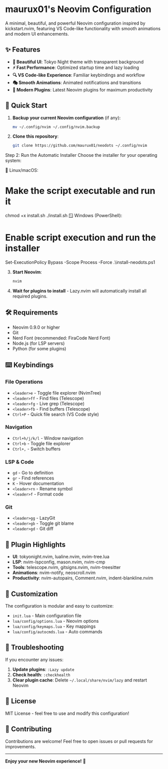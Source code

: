 # maurux01's Neovim Configuration

A minimal, beautiful, and powerful Neovim configuration inspired by kickstart.nvim, featuring VS Code-like functionality with smooth animations and modern UI enhancements.

## ✨ Features

- **🎨 Beautiful UI**: Tokyo Night theme with transparent background
- **⚡ Fast Performance**: Optimized startup time and lazy loading
- **🔍 VS Code-like Experience**: Familiar keybindings and workflow
- **🎭 Smooth Animations**: Animated notifications and transitions
- **🧩 Modern Plugins**: Latest Neovim plugins for maximum productivity

## 🚀 Quick Start

1. **Backup your current Neovim configuration** (if any):
   ```bash
   mv ~/.config/nvim ~/.config/nvim.backup
   ```

2. **Clone this repository**:
   ```bash
   git clone https://github.com/maurux01/neodots ~/.config/nvim
   ```

Step 2: Run the Automatic Installer
Choose the installer for your operating system:

🐧 Linux/macOS:

# Make the script executable and run it
chmod +x install.sh
./install.sh
🪟 Windows (PowerShell):

# Enable script execution and run the installer
Set-ExecutionPolicy Bypass -Scope Process -Force
.\install-neodots.ps1

3. **Start Neovim**:
   ```bash
   nvim
   ```

4. **Wait for plugins to install** - Lazy.nvim will automatically install all required plugins.

## 🛠️ Requirements

- Neovim 0.9.0 or higher
- Git
- Nerd Font (recommended: FiraCode Nerd Font)
- Node.js (for LSP servers)
- Python (for some plugins)

## ⌨️ Keybindings

### File Operations
- `<leader>e` - Toggle file explorer (NvimTree)
- `<leader>ff` - Find files (Telescope)
- `<leader>fg` - Live grep (Telescope)
- `<leader>fb` - Find buffers (Telescope)
- `Ctrl+P` - Quick file search (VS Code style)

### Navigation
- `Ctrl+h/j/k/l` - Window navigation
- `Ctrl+b` - Toggle file explorer
- `Ctrl+,` - Switch buffers

### LSP & Code
- `gd` - Go to definition
- `gr` - Find references
- `K` - Hover documentation
- `<leader>rn` - Rename symbol
- `<leader>f` - Format code

### Git
- `<leader>gg` - LazyGit
- `<leader>gb` - Toggle git blame
- `<leader>gd` - Git diff

## 🎯 Plugin Highlights

- **UI**: tokyonight.nvim, lualine.nvim, nvim-tree.lua
- **LSP**: nvim-lspconfig, mason.nvim, nvim-cmp
- **Tools**: telescope.nvim, gitsigns.nvim, nvim-treesitter
- **Animations**: nvim-notify, neoscroll.nvim
- **Productivity**: nvim-autopairs, Comment.nvim, indent-blankline.nvim

## 🎨 Customization

The configuration is modular and easy to customize:

- `init.lua` - Main configuration file
- `lua/config/options.lua` - Neovim options
- `lua/config/keymaps.lua` - Key mappings
- `lua/config/autocmds.lua` - Auto commands

## 🔧 Troubleshooting

If you encounter any issues:

1. **Update plugins**: `:Lazy update`
2. **Check health**: `:checkhealth`
3. **Clear plugin cache**: Delete `~/.local/share/nvim/lazy` and restart Neovim

## 📝 License

MIT License - feel free to use and modify this configuration!

## 🤝 Contributing

Contributions are welcome! Feel free to open issues or pull requests for improvements.

---

**Enjoy your new Neovim experience!** 🎉

